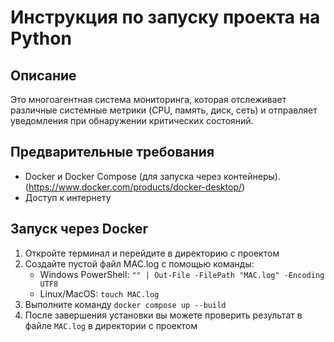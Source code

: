 # Инструкция по запуску проекта на Python

## Описание
Это многоагентная система мониторинга, которая отслеживает различные системные метрики (CPU, память, диск, сеть) и отправляет уведомления при обнаружении критических состояний.

## Предварительные требования
- Docker и Docker Compose (для запуска через контейнеры). (https://www.docker.com/products/docker-desktop/)
- Доступ к интернету

## Запуск через Docker
1. Откройте терминал и перейдите в директорию с проектом
2. Создайте пустой файл MAC.log с помощью команды:
   - Windows PowerShell: `"" | Out-File -FilePath "MAC.log" -Encoding UTF8`
   - Linux/MacOS: `touch MAC.log`
3. Выполните команду `docker compose up --build`
4. После завершения установки вы можете проверить результат в файле `MAC.log` в директории с проектом
